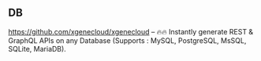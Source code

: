 ## DB

https://github.com/xgenecloud/xgenecloud – 🔥🔥 Instantly generate REST & GraphQL APIs on any Database (Supports : MySQL, PostgreSQL, MsSQL, SQLite, MariaDB).
